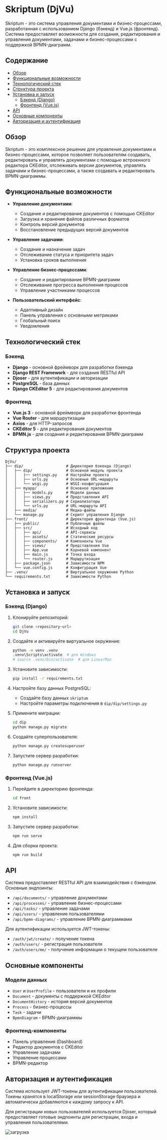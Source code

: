 # Skriptum (DjVu)

Skriptum - это система управления документами и бизнес-процессами, разработанная с использованием Django (бэкенд) и Vue.js (фронтенд). Система предоставляет возможности для создания, редактирования и управления документами, задачами и бизнес-процессами с поддержкой BPMN-диаграмм.

## Содержание

- [Обзор](#обзор)
- [Функциональные возможности](#функциональные-возможности)
- [Технологический стек](#технологический-стек)
- [Структура проекта](#структура-проекта)
- [Установка и запуск](#установка-и-запуск)
  - [Бэкенд (Django)](#бэкенд-django)
  - [Фронтенд (Vue.js)](#фронтенд-vuejs)
- [API](#api)
- [Основные компоненты](#основные-компоненты)
- [Авторизация и аутентификация](#авторизация-и-аутентификация)

## Обзор

Skriptum - это комплексное решение для управления документами и бизнес-процессами, которое позволяет пользователям создавать, редактировать и управлять документами с помощью встроенного редактора CKEditor, отслеживать версии документов, управлять задачами и бизнес-процессами, а также создавать и редактировать BPMN-диаграммы.

## Функциональные возможности

- **Управление документами**:
  - Создание и редактирование документов с помощью CKEditor
  - Загрузка и хранение файлов различных форматов
  - Контроль версий документов
  - Восстановление предыдущих версий документов

- **Управление задачами**:
  - Создание и назначение задач
  - Отслеживание статуса и приоритета задач
  - Установка сроков выполнения

- **Управление бизнес-процессами**:
  - Создание и редактирование BPMN-диаграмм
  - Отслеживание прогресса выполнения процессов
  - Управление участниками процессов

- **Пользовательский интерфейс**:
  - Адаптивный дизайн
  - Панель управления с основными метриками
  - Глобальный поиск
  - Уведомления

## Технологический стек

### Бэкенд

- **Django** - основной фреймворк для разработки бэкенда
- **Django REST Framework** - для создания RESTful API
- **Djoser** - для аутентификации и авторизации
- **PostgreSQL** - база данных
- **Django CKEditor 5** - для редактирования документов

### Фронтенд

- **Vue.js 3** - основной фреймворк для разработки фронтенда
- **Vue Router** - для маршрутизации
- **Axios** - для HTTP-запросов
- **CKEditor 5** - для редактирования документов
- **BPMN.js** - для создания и редактирования BPMN-диаграмм

## Структура проекта

```
DjVu/
├── dip/                   # Директория бэкенда (Django)
│   ├── dip/               # Основной модуль проекта
│   │   ├── settings.py    # Настройки проекта
│   │   ├── urls.py        # Основные URL-маршруты
│   │   └── wsgi.py        # WSGI-конфигурация
│   ├── myapp/             # Основное приложение
│   │   ├── models.py      # Модели данных
│   │   ├── views.py       # Представления API
│   │   ├── serializers.py # Сериализаторы
│   │   └── urls.py        # URL-маршруты API
│   ├── media/             # Медиа-файлы
│   └── manage.py          # Скрипт управления Django
├── front/                 # Директория фронтенда (Vue.js)
│   ├── public/            # Публичные файлы
│   ├── src/               # Исходный код
│   │   ├── api/           # API-сервисы
│   │   ├── assets/        # Статические ресурсы
│   │   ├── components/    # Компоненты Vue
│   │   ├── views/         # Представления Vue
│   │   ├── App.vue        # Корневой компонент
│   │   ├── main.js        # Точка входа
│   │   └── router.js      # Маршрутизация
│   ├── package.json       # Зависимости NPM
│   └── vue.config.js      # Конфигурация Vue
├── .venv/                 # Виртуальное окружение Python
└── requirements.txt       # Зависимости Python
```

## Установка и запуск

### Бэкенд (Django)

1. Клонируйте репозиторий:
   ```bash
   git clone <repository-url>
   cd DjVu
   ```

2. Создайте и активируйте виртуальное окружение:
   ```bash
   python -m venv .venv
   .venv\Scripts\activate  # для Windows
   # source .venv/bin/activate  # для Linux/Mac
   ```

3. Установите зависимости:
   ```bash
   pip install -r requirements.txt
   ```

4. Настройте базу данных PostgreSQL:
   - Создайте базу данных `skriptum`
   - Настройте параметры подключения в `dip/dip/settings.py`

5. Примените миграции:
   ```bash
   cd dip
   python manage.py migrate
   ```

6. Создайте суперпользователя:
   ```bash
   python manage.py createsuperuser
   ```

7. Запустите сервер разработки:
   ```bash
   python manage.py runserver
   ```

### Фронтенд (Vue.js)

1. Перейдите в директорию фронтенда:
   ```bash
   cd front
   ```

2. Установите зависимости:
   ```bash
   npm install
   ```

3. Запустите сервер разработки:
   ```bash
   npm run serve
   ```

4. Для сборки проекта:
   ```bash
   npm run build
   ```

## API

Система предоставляет RESTful API для взаимодействия с бэкендом. Основные эндпоинты:

- `/api/documents/` - управление документами
- `/api/processes/` - управление бизнес-процессами
- `/api/tasks/` - управление задачами
- `/api/users/` - управление пользователями
- `/api/bpmn-diagrams/` - управление BPMN-диаграммами

Для аутентификации используется JWT-токены:

- `/auth/jwt/create/` - получение токена
- `/auth/users/` - регистрация пользователя
- `/auth/users/me/` - получение информации о текущем пользователе

## Основные компоненты

### Модели данных

- `User` и `UserProfile` - пользователи и их профили
- `Document` - документы с поддержкой CKEditor
- `DocumentHistory` - история версий документов
- `Process` - бизнес-процессы
- `Task` - задачи
- `BpmnDiagram` - BPMN-диаграммы

### Фронтенд-компоненты

- Панель управления (Dashboard)
- Редактор документов с CKEditor
- Управление задачами
- Управление процессами
- BPMN-редактор

## Авторизация и аутентификация

Система использует JWT-токены для аутентификации пользователей. Токены хранятся в localStorage или sessionStorage браузера и автоматически добавляются к каждому запросу к API.

Для регистрации новых пользователей используется Djoser, который предоставляет готовые эндпоинты для регистрации, входа и управления пользователями.

![загрузка](https://github.com/user-attachments/assets/5bf9316f-bbfe-4bbe-b942-4e50daa04f51)


